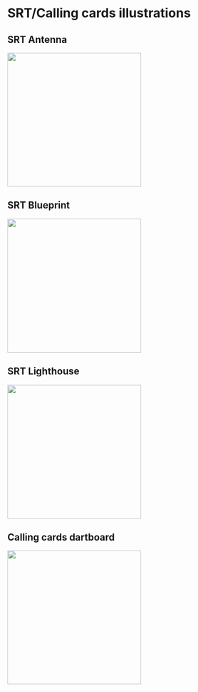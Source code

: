 # SRT/Calling cards illustrations

## SRT Antenna

<img src="https://media.githubusercontent.com/media/arnavm/illustrations/master/SRT_CallingCards/SRT_Antenna.png" width="300">

## SRT Blueprint

<img src="https://media.githubusercontent.com/media/arnavm/illustrations/master/SRT_CallingCards/SRT_Blueprint.png" width="300">

## SRT Lighthouse

<img src="https://media.githubusercontent.com/media/arnavm/illustrations/master/SRT_CallingCards/SRT_Lighthouse.png" width="300">

## Calling cards dartboard

<img src="https://media.githubusercontent.com/media/arnavm/illustrations/master/SRT_CallingCards/CallingCards_Dartboard.png" width="300">
